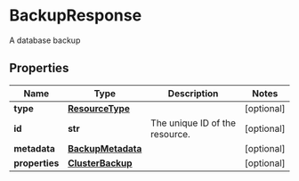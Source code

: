 # BackupResponse

A database backup
## Properties
| Name | Type | Description | Notes |
| ------------ | ------------- | ------------- | ------------- |
| **type** | [**ResourceType**](ResourceType.md) |  | [optional]  |
| **id** | **str** | The unique ID of the resource. | [optional]  |
| **metadata** | [**BackupMetadata**](BackupMetadata.md) |  | [optional]  |
| **properties** | [**ClusterBackup**](ClusterBackup.md) |  | [optional]  |


